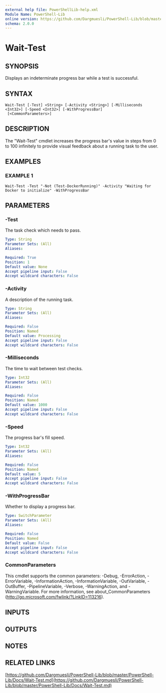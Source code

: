 ```yaml
---
external help file: PowerShellLib-help.xml
Module Name: PowerShell-Lib
online version: https://github.com/Dargmuesli/PowerShell-Lib/blob/master/PowerShell-Lib/Docs/Wait-Test.md
schema: 2.0.0
---
```


# Wait-Test

## SYNOPSIS
Displays an indeterminate progress bar while a test is successful.

## SYNTAX

```
Wait-Test [-Test] <String> [-Activity <String>] [-Milliseconds <Int32>] [-Speed <Int32>] [-WithProgressBar]
 [<CommonParameters>]
```

## DESCRIPTION
The "Wait-Test" cmdlet increases the progress bar's value in steps from 0 to 100 infinitely to provide visual feedback about a running task to the user.

## EXAMPLES

### EXAMPLE 1
```
Wait-Test -Test "-Not (Test-DockerRunning)" -Activity "Waiting for Docker to initialize" -WithProgressBar
```

## PARAMETERS

### -Test
The task check which needs to pass.

```yaml
Type: String
Parameter Sets: (All)
Aliases:

Required: True
Position: 1
Default value: None
Accept pipeline input: False
Accept wildcard characters: False
```

### -Activity
A description of the running task.

```yaml
Type: String
Parameter Sets: (All)
Aliases:

Required: False
Position: Named
Default value: Processing
Accept pipeline input: False
Accept wildcard characters: False
```

### -Milliseconds
The time to wait between test checks.

```yaml
Type: Int32
Parameter Sets: (All)
Aliases:

Required: False
Position: Named
Default value: 1000
Accept pipeline input: False
Accept wildcard characters: False
```

### -Speed
The progress bar's fill speed.

```yaml
Type: Int32
Parameter Sets: (All)
Aliases:

Required: False
Position: Named
Default value: 5
Accept pipeline input: False
Accept wildcard characters: False
```

### -WithProgressBar
Whether to display a progress bar.

```yaml
Type: SwitchParameter
Parameter Sets: (All)
Aliases:

Required: False
Position: Named
Default value: False
Accept pipeline input: False
Accept wildcard characters: False
```

### CommonParameters
This cmdlet supports the common parameters: -Debug, -ErrorAction, -ErrorVariable, -InformationAction, -InformationVariable, -OutVariable, -OutBuffer, -PipelineVariable, -Verbose, -WarningAction, and -WarningVariable.
For more information, see about_CommonParameters (http://go.microsoft.com/fwlink/?LinkID=113216).

## INPUTS

## OUTPUTS

## NOTES

## RELATED LINKS

[https://github.com/Dargmuesli/PowerShell-Lib/blob/master/PowerShell-Lib/Docs/Wait-Test.md](https://github.com/Dargmuesli/PowerShell-Lib/blob/master/PowerShell-Lib/Docs/Wait-Test.md)

